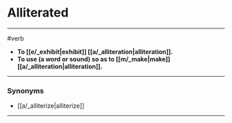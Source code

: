 # Alliterated
---
#verb
- **To [[e/_exhibit|exhibit]] [[a/_alliteration|alliteration]].**
- **To use (a word or sound) so as to [[m/_make|make]] [[a/_alliteration|alliteration]].**
---
### Synonyms
- [[a/_alliterize|alliterize]]
---
